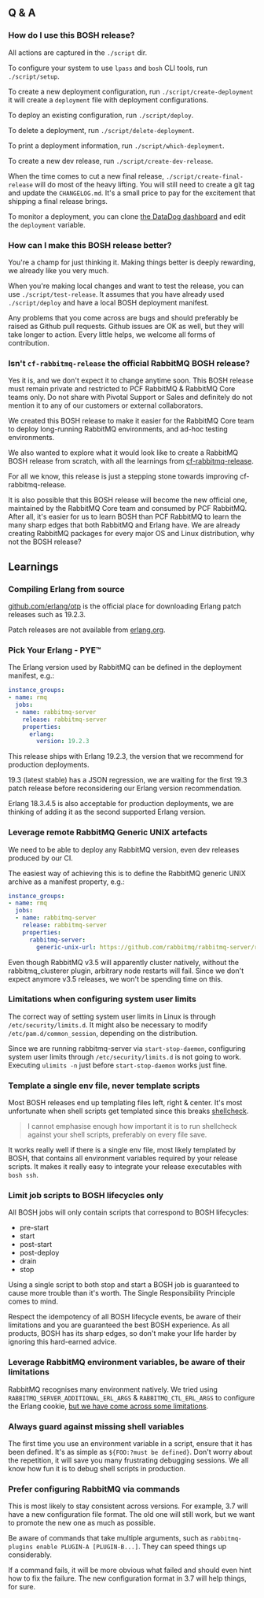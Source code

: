 ## Q & A

### How do I use this BOSH release?

All actions are captured in the `./script` dir.

To configure your system to use `lpass` and `bosh` CLI tools, run `./script/setup`.

To create a new deployment configuration, run `./script/create-deployment`
it will create a `deployment` file with deployment configurations.

To deploy an existing configuration, run `./script/deploy`.

To delete a deployment, run `./script/delete-deployment`.

To print a deployment information, run `./script/which-deployment`.

To create a new dev release, run `./script/create-dev-release`.

When the time comes to cut a new final release, `./script/create-final-release` will do most of the heavy lifting. You will still need to create a git tag and update the `CHANGELOG.md`. It's a small price to pay for the excitement that shipping a final release brings.

To monitor a deployment, you can clone [the DataDog dashboard](https://app.datadoghq.com/dash/272837/rmq-deployment-example?live=true&page=0&is_auto=false&from_ts=1491812266751&to_ts=1491815866751&tile_size=m) and edit the `deployment` variable.

### How can I make this BOSH release better?

You're a champ for just thinking it. Making things better is deeply rewarding, we already like you very much.

When you're making local changes and want to test the release, you can use `./script/test-release`. It assumes that you have already used `./script/deploy` and have a local BOSH deployment manifest.

Any problems that you come across are bugs and should preferably be raised as Github pull requests. Github issues are OK as well, but they will take longer to action. Every little helps, we welcome all forms of contribution.

### Isn't `cf-rabbitmq-release` the official RabbitMQ BOSH release?

Yes it is, and we don't expect it to change anytime soon. This BOSH release must remain private and restricted to PCF RabbitMQ & RabbitMQ Core teams only. Do not share with Pivotal Support or Sales and definitely do not mention it to any of our customers or external collaborators.

We created this BOSH release to make it easier for the RabbitMQ Core team to deploy long-running RabbitMQ environments, and ad-hoc testing environments.

We also wanted to explore what it would look like to create a RabbitMQ BOSH release from scratch, with all the learnings from [cf-rabbitmq-release](https://github.com/pivotal-cf/cf-rabbitmq-release).

For all we know, this release is just a stepping stone towards improving cf-rabbitmq-release.

It is also possible that this BOSH release will become the new official one, maintained by the RabbitMQ Core team and consumed by PCF RabbitMQ. After all, it's easier for us to learn BOSH than PCF RabbitMQ to learn the many sharp edges that both RabbitMQ and Erlang have. We are already creating RabbitMQ packages for every major OS and Linux distribution, why not the BOSH release?



## Learnings

### Compiling Erlang from source

[github.com/erlang/otp](https://github.com/erlang/otp/releases) is the official place for downloading Erlang patch releases such as 19.2.3.

Patch releases are not available from [erlang.org](http://www.erlang.org/downloads).

### Pick Your Erlang - PYE&#8482;

The Erlang version used by RabbitMQ can be defined in the deployment manifest, e.g.:

```yaml
instance_groups:
- name: rmq
  jobs:
  - name: rabbitmq-server
    release: rabbitmq-server
    properties:
      erlang:
        version: 19.2.3
```

This release ships with Erlang 19.2.3, the version that we recommend for production deployments.

19.3 (latest stable) has a JSON regression, we are waiting for the first 19.3 patch release before reconsidering our Erlang version recommendation.

Erlang 18.3.4.5 is also acceptable for production deployments, we are thinking of adding it as the second supported Erlang version.

### Leverage remote RabbitMQ Generic UNIX artefacts

We need to be able to deploy any RabbitMQ version, even dev releases produced by our CI.

The easiest way of achieving this is to define the RabbitMQ generic UNIX archive as a manifest property, e.g.:

```yaml
instance_groups:
- name: rmq
  jobs:
  - name: rabbitmq-server
    release: rabbitmq-server
    properties:
      rabbitmq-server:
        generic-unix-url: https://github.com/rabbitmq/rabbitmq-server/releases/download/rabbitmq_v3_7_0_milestone14/rabbitmq-server-generic-unix-3.7.500.14.tar.xz
```

Even though RabbitMQ v3.5 will apparently cluster natively, without the rabbitmq_clusterer plugin, arbitrary node restarts will fail. Since we don't expect anymore v3.5 releases, we won't be spending time on this.

### Limitations when configuring system user limits

The correct way of setting system user limits in Linux is through `/etc/security/limits.d`. It might also be necessary to modify `/etc/pam.d/common_session`, depending on the distribution.

Since we are running rabbitmq-server via `start-stop-daemon`, configuring system user limits through `/etc/security/limits.d` is not going to work. Executing `ulimits -n` just before `start-stop-daemon` works just fine.

### Template a single env file, never template scripts

Most BOSH releases end up templating files left, right & center. It's most unfortunate when shell scripts get templated since this breaks [shellcheck](https://www.shellcheck.net/).

> I cannot emphasise enough how important it is to run shellcheck against your shell scripts, preferably on every file save.

It works really well if there is a single env file, most likely templated by BOSH, that contains all environment variables required by your release scripts. It makes it really easy to integrate your release executables with `bosh ssh`.

### Limit job scripts to BOSH lifecycles only

All BOSH jobs will only contain scripts that correspond to BOSH lifecycles:

* pre-start
* start
* post-start
* post-deploy
* drain
* stop

Using a single script to both stop and start a BOSH job is guaranteed to cause more trouble than it's worth. The Single Responsibility Principle comes to mind.

Respect the idempotency of all BOSH lifecycle events, be aware of their limitations and you are guaranteed the best BOSH experience. As all products, BOSH has its sharp edges, so don't make your life harder by ignoring this hard-earned advice.

### Leverage RabbitMQ environment variables, be aware of their limitations

RabbitMQ recognises many environment natively. We tried using `RABBITMQ_SERVER_ADDITIONAL_ERL_ARGS` &amp; `RABBITMQ_CTL_ERL_ARGS` to configure the Erlang cookie, [but we have come across some limitations](https://github.com/rabbitmq/rabbitmq-server-boshrelease/commit/fb3a5fd4a9cd1ce9aad5a28a0e7ca125a3fc0071).

### Always guard against missing shell variables

The first time you use an environment variable in a script, ensure that it has been defined. It's as simple as `${FOO:?must be defined}`. Don't worry about the repetition, it will save you many frustrating debugging sessions. We all know how fun it is to debug shell scripts in production.

### Prefer configuring RabbitMQ via commands

This is most likely to stay consistent across versions. For example, 3.7 will have a new configuration file format. The old one will still work, but we want to promote the new one as much as possible.

Be aware of commands that take multiple arguments, such as `rabbitmq-plugins enable PLUGIN-A [PLUGIN-B...]`. They can speed things up considerably.

If a command fails, it will be more obvious what failed and should even hint how to fix the failure. The new configuration format in 3.7 will help things, for sure.
